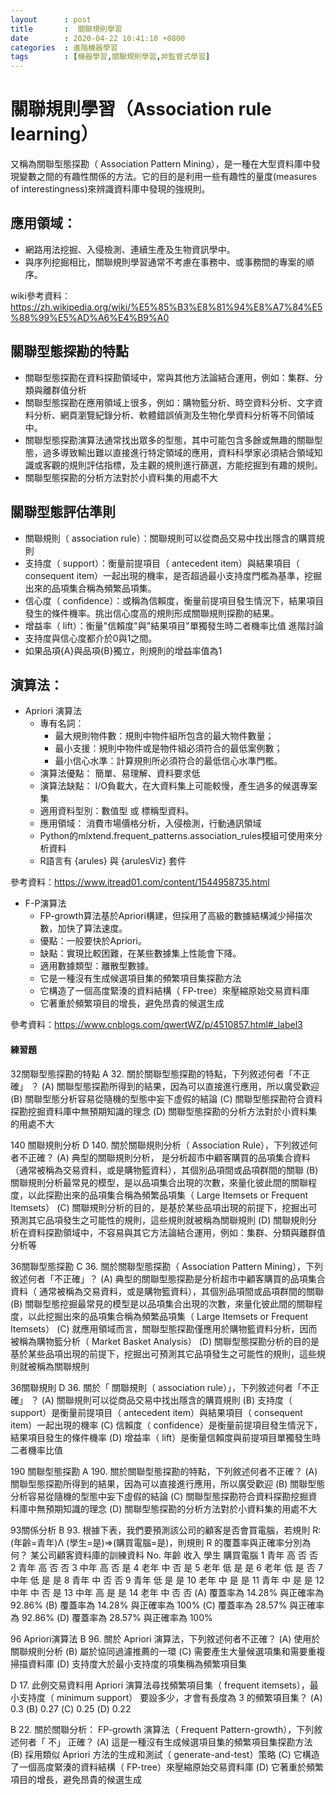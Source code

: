 ```yaml
---
layout      : post
title       :  關聯規則學習
date        : 2020-04-22 10:41:10 +0800
categories  : 進階機器學習
tags        : [機器學習,關聯規則學習,非監督式學習]
---
```


# 關聯規則學習（Association rule learning）
又稱為關聯型態探勘（ Association Pattern Mining），是一種在大型資料庫中發現變數之間的有趣性關係的方法。它的目的是利用一些有趣性的量度(measures of interestingness)來辨識資料庫中發現的強規則。

## 應用領域：
- 網路用法挖掘、入侵檢測、連續生產及生物資訊學中。
- 與序列挖掘相比，關聯規則學習通常不考慮在事務中、或事務間的專案的順序。

wiki參考資料： <https://zh.wikipedia.org/wiki/%E5%85%B3%E8%81%94%E8%A7%84%E5%88%99%E5%AD%A6%E4%B9%A0>

## 關聯型態探勘的特點
- 關聯型態探勘在資料探勘領域中，常與其他方法論結合運用，例如：集群、分類與離群值分析
- 關聯型態探勘在應用領域上很多，例如：購物籃分析、時空資料分析、文字資料分析、網頁瀏覽紀錄分析、軟體錯誤偵測及生物化學資料分析等不同領域中。
- 關聯型態探勘演算法通常找出眾多的型態，其中可能包含多餘或無趣的關聯型態，過多導致輸出難以直接進行特定領域的應用，資料科學家必須結合領域知識或客觀的規則評估指標，及主觀的規則進行篩選，方能挖掘到有趣的規則。
- 關聯型態探勘的分析方法對於小資料集的用處不大

## 關聯型態評估準則
- 關聯規則（ association rule）：關聯規則可以從商品交易中找出隱含的購買規則
- 支持度（ support）：衡量前提項目（ antecedent item）與結果項目（ consequent item）一起出現的機率，是否超過最小支持度門檻為基準，挖掘出來的品項集合稱為頻繁品項集。
- 信心度（ confidence）：或稱為信賴度，衡量前提項目發生情況下，結果項目發生的條件機率。挑出信心度高的規則形成關聯規則探勘的結果。
- 增益率（ lift）：衡量"信賴度"與"結果項目"單獨發生時二者機率比值
進階討論
- 支持度與信心度都介於0與1之間。
- 如果品項{A}與品項{B}獨立，則規則的增益率值為1

## 演算法：
- Apriori 演算法
  - 專有名詞：
    - 最大規則物件數：規則中物件組所包含的最大物件數量；
    - 最小支援：規則中物件或是物件組必須符合的最低案例數；
    - 最小信心水準：計算規則所必須符合的最低信心水準門檻。
  - 演算法優點： 簡單、易理解、資料要求低
  - 演算法缺點： I/O負載大，在大資料集上可能較慢，產生過多的候選專案集
  - 適用資料型別：數值型 或 標稱型資料。
  - 應用領域： 消費市場價格分析，入侵檢測，行動通訊領域
  - Python的mlxtend.frequent_patterns.association_rules模組可使用來分析資料
  - R語言有 {arules} 與 {arulesViz} 套件

參考資料：<https://www.itread01.com/content/1544958735.html>

- F-P演算法
  - FP-growth算法基於Apriori構建，但採用了高級的數據結構減少掃描次數，加快了算法速度。
  - 優點：一般要快於Apriori。
  - 缺點：實現比較困難，在某些數據集上性能會下降。
  - 適用數據類型：離散型數據。
  - 它是一種沒有生成候選項目集的頻繁項目集探勘方法
  - 它構造了一個高度緊湊的資料結構（ FP-tree）來壓縮原始交易資料庫
  - 它著重於頻繁項目的增長，避免昂貴的候選生成

參考資料：<https://www.cnblogs.com/qwertWZ/p/4510857.html#_label3>

#### 練習題
32關聯型態探勘的特點
A 32. 關於關聯型態探勘的特點，下列敘述何者「不正確」 ？
(A) 關聯型態探勘所得到的結果，因為可以直接進行應用，所以廣受歡迎
(B) 關聯型態分析容易從隨機的型態中妄下虛假的結論
(C) 關聯型態探勘符合資料探勘挖掘資料庫中無預期知識的理念
(D) 關聯型態探勘的分析方法對於小資料集的用處不大

140 關聯規則分析
D 140. 關於關聯規則分析（ Association Rule），下列敘述何者不正確？
(A) 典型的關聯規則分析， 是分析超市中顧客購買的品項集合資料（通常被稱為交易資料，或是購物籃資料），其個別品項間或品項群間的關聯
(B) 關聯規則分析最常見的模型，是以品項集合出現的次數，來量化彼此間的關聯程度，以此探勘出來的品項集合稱為頻繁品項集（ Large Itemsets or Frequent Itemsets）
(C) 關聯規則分析的目的，是基於某些品項出現的前提下，挖掘出可預測其它品項發生之可能性的規則，這些規則就被稱為關聯規則
(D) 關聯規則分析在資料探勘領域中，不容易與其它方法論結合運用，例如：集群、分類與離群值分析等

36關聯型態探勘
C 36. 關於關聯型態探勘（ Association Pattern Mining），下列敘述何者「不正確」？
(A) 典型的關聯型態探勘是分析超市中顧客購買的品項集合資料（ 通常被稱為交易資料，或是購物籃資料），其個別品項間或品項群間的關聯
(B) 關聯型態挖掘最常見的模型是以品項集合出現的次數，來量化彼此間的關聯程度，以此挖掘出來的品項集合稱為頻繁品項集（ Large Itemsets or Frequent Itemsets）
(C) 就應用領域而言，關聯型態探勘僅應用於購物籃資料分析，因而被稱為購物籃分析（ Market Basket Analysis）
(D) 關聯型態探勘分析的目的是基於某些品項出現的前提下，挖掘出可預測其它品項發生之可能性的規則，這些規則就被稱為關聯規則

36關聯規則
D 36. 關於「 關聯規則（ association rule）」，下列敘述何者「不正確」 ？
(A) 關聯規則可以從商品交易中找出隱含的購買規則
(B) 支持度（ support）是衡量前提項目（ antecedent item）與結果項目（ consequent item）一起出現的機率
(C) 信賴度（ confidence）是衡量前提項目發生情況下，結果項目發生的條件機率
(D) 增益率（ lift）是衡量信賴度與前提項目單獨發生時二者機率比值

190 關聯型態探勘
A 190. 關於關聯型態探勘的特點，下列敘述何者不正確？
(A) 關聯型態探勘所得到的結果，因為可以直接進行應用，所以廣受歡迎
(B) 關聯型態分析容易從隨機的型態中妄下虛假的結論
(C) 關聯型態探勘符合資料探勘挖掘資料庫中無預期知識的理念
(D) 關聯型態探勘的分析方法對於小資料集的用處不大


93關係分析
B 93. 根據下表，我們要預測該公司的顧客是否會買電腦，若規則 R:(年齡=青年)Λ (學生=是)=>(購買電腦=是)，則規則 R 的覆蓋率與正確率分別為何？
某公司顧客資料庫的訓練資料
No. 年齡 收入 學生 購買電腦
1 青年 高 否 否
2 青年 高 否 否
3 中年 高 否 是
4 老年 中 否 是
5 老年 低 是 是
6 老年 低 是 否
7 中年 低 是 是
8 青年 中 否 否
9 青年 低 是 是
10 老年 中 是 是
11 青年 中 是 是
12 中年 中 否 是
13 中年 高 是 是
14 老年 中 否 否
(A) 覆蓋率為 14.28% 與正確率為 92.86%
(B) 覆蓋率為 14.28% 與正確率為 100%
(C) 覆蓋率為 28.57% 與正確率為 92.86%
(D) 覆蓋率為 28.57% 與正確率為 100%

96 Apriori演算法
B 96. 關於 Apriori 演算法，下列敘述何者不正確？
(A) 使用於關聯規則分析
(B) 屬於協同過濾推薦的一環
(C) 需要產生大量候選項集和需要重複掃描資料庫
(D) 支持度大於最小支持度的項集稱為頻繁項目集

D 17. 此例交易資料用 Apriori 演算法尋找頻繁項目集（ frequent itemsets），最小支持度（ minimum support） 要設多少，才會有長度為 3 的頻繁項目集？
(A) 0.3
(B) 0.27
(C) 0.25
(D) 0.22

B 22. 關於關聯分析： FP-growth 演算法（ Frequent Pattern-growth），下列敘述何者「 不」 正確？
(A) 這是一種沒有生成候選項目集的頻繁項目集探勘方法
(B) 採用類似 Apriori 方法的生成和測試（ generate-and-test）策略
(C) 它構造了一個高度緊湊的資料結構（ FP-tree）來壓縮原始交易資料庫
(D) 它著重於頻繁項目的增長，避免昂貴的候選生成

